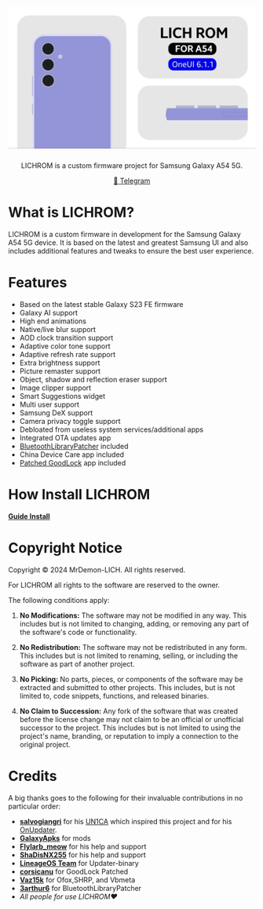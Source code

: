 <h1 align="center">
  <img loading="lazy" src="readme-res/banner.jpg"/>
</h1>
<p align="center">LICHROM is a custom firmware project for Samsung Galaxy A54 5G.</p>

<p align="center">
  <a href="https://t.me/A54DEVELOPER">💬 Telegram</a>
</p>

# What is LICHROM?
LICHROM is a custom firmware in development for the Samsung Galaxy A54 5G device. It is based on the latest and greatest Samsung UI and also includes additional features and tweaks to ensure the best user experience.

# Features
- Based on the latest stable Galaxy S23 FE firmware
- Galaxy AI support
- High end animations
- Native/live blur support
- AOD clock transition support
- Adaptive color tone support
- Adaptive refresh rate support
- Extra brightness support
- Picture remaster support
- Object, shadow and reflection eraser support
- Image clipper support
- Smart Suggestions widget
- Multi user support
- Samsung DeX support
- Camera privacy toggle support
- Debloated from useless system services/additional apps
- Integrated OTA updates app
- [BluetoothLibraryPatcher](https://github.com/3arthur6/BluetoothLibraryPatcher) included
- China Device Care app included
- [Patched GoodLock](https://github.com/corsicanu/goodlock_dump) app included

# How Install LICHROM

**[Guide Install](https://github.com/MrDemon-LICH/PROJECT-LICHROM/blob/main/Guide-install.md)**

# Copyright Notice

Copyright © 2024 MrDemon-LICH. All rights reserved.

For LICHROM all rights to the software are reserved to the owner.

The following conditions apply:

1. **No Modifications:** The software may not be modified in any way. This includes but is not limited to changing, adding, or removing any part of the software's code or functionality.

2. **No Redistribution:** The software may not be redistributed in any form. This includes but is not limited to renaming, selling, or including the software as part of another project.

3. **No Picking:** No parts, pieces, or components of the software may be extracted and submitted to other projects. This includes, but is not limited to, code snippets, functions, and released binaries.

4. **No Claim to Succession:** Any fork of the software that was created before the license change may not claim to be an official or unofficial successor to the project. This includes but is not limited to using the project's name, branding, or reputation to imply a connection to the original project.

# Credits
A big thanks goes to the following for their invaluable contributions in no particular order:
- **[salvogiangri](https://github.com/salvogiangri)** for his [UN1CA](https://github.com/salvogiangri/UN1CA/tree/main) which inspired this project and for his [OnUpdater](https://github.com/Mesa-Labs-Archive/OnUpdate).
- **[GalaxyApks](https://t.me/galaxyapks)** for mods
- **[Flylarb_meow](https://t.me/Flylarb_meow)** for his help and support
- **[ShaDisNX255](https://github.com/ShaDisNX255)** for his help and support
- **[LineageOS Team](https://www.lineageos.org/)** for Updater-binary
- **[corsicanu](https://github.com/corsicanu)** for GoodLock Patched
- **[Vaz15k](https://github.com/Vaz15k)** for Ofox,SHRP, and Vbmeta
- **[3arthur6](https://github.com/3arthur6)** for BluetoothLibraryPatcher
- *All people for use LICHROM❤️*
